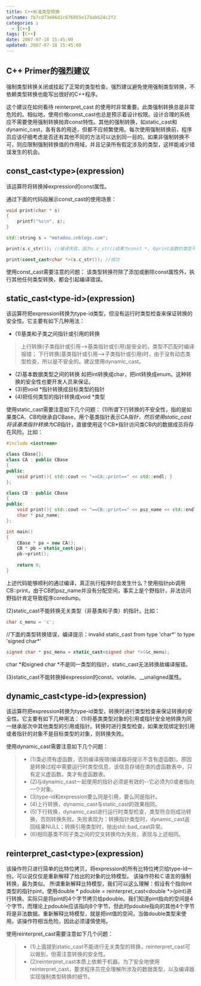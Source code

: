 ```yaml
---
title: C++标准类型转换
urlname: fb7cd73e06d1c676855e174abb24c2f2
categories : 
  - [C++]
tags: [C++]
date: 2007-07-18 15:45:00
updated: 2007-07-18 15:45:00
---
```

## C++ Primer的强烈建议
强制类型转换关闭或挂起了正常的类型检查。强烈建议避免使用强制类型转换，不依赖类型转换也能写出很好的C++程序。

这个建议在如何看待 reinterpret_cast 的使用时非常重要。此类强制转换总是非常危险的。相似地，使用价格const_cast也总是预示着设计权限。设计合理的系统应不需要使用强制转换抛弃const特性。其他的强制转换，如static_cast和dynamic_cast，各有各的用途，但都不应频繁使用。每次使用强制转换前，程序员应该仔细考虑是否还有其他不同的方法可以达到同一目的。如果非强制转换不可，则应限制强制转换值的作用域，并且记录所有假定涉及的类型，这样能减少错误发生的机会。

## const_cast\<type\>(expression)
该运算符将转换掉expression的const属性。

通过下面的代码段展示const_cast的使用场景：
``` c++
void print(char * s)
{
	printf("%s\n", s);
}

std::string s = "motadou.cnblogs.com";

print(s.c_str()); //编译失败，因为s.c_str()结果为const *，与print函数的类型不匹配。

print(const_cast<char *>(s.c_str()); //成功
```
使用const_cast需要注意的问题：
该类型转换符除了添加或删除const属性外，执行其他任何类型转换，都会引起编译错误。

## static_cast\<type-id\>(expression)
该运算符把expression转换为type-id类型，但没有运行时类型检查来保证转换的安全性。它主要有如下几种用法：
* (1)基类和子类之间指针或引用的转换
> 上行转换(子类指针或引用-->基类指针或引用)是安全的，类型不匹配时编译报错；
> 下行转换(基类指针或引用-->子类指针或引用)时，由于没有动态类型检查，所以是不安全的。建议使用dynamic_cast。
* (2)基本数据类型之间的转换
如把int转换成char，把int转换成enum。这种转换的安全性也要开发人员来保证。
* (3)把void *指针转换成目标类型的指针
* (4)把任何类型的指针转换成void *类型

使用static_cast需要注意如下几个问题：
(1)所谓下行转换的不安全性，指的是如果类CA、CB均继承自CBase，用个基类指针表示CA*指针，然后使用static_cast将该基类指针转换为CB*指针，直接使用这个CB*指针访问类CB内的数据成员将存在风险。比如：
``` c++
#include <iostream>

class CBase{};
class CA : public CBase
{
public:
	void print(){ std::cout << "==CA::print==" << std::endl; }
};

class CB : public CBase
{
public:
	void print(){ std::cout << "==CB::print==" << psz_name << std::endl; }
	char * psz_name;
};

int main()
{
	CBase * pa = new CA();
	CB * pb = static_cast(pa);
	pb->print();
	
	return 0;
}
```
上述代码能够顺利的通过编译，真正执行程序时会发生什么？使用指针pb调用CB::print，由于CB的psz_name并没有分配空间，事实上是个野指针，非法访问野指针肯定导致程序coredump。

(2)static_cast不能转换无关类型（非基类和子类）的指针。比如：
``` c++
char c_menu = 'c';
```

//下面的类型转换错误，编译提示：invalid static_cast from type 'char*' to type 'signed char*'
``` c++
signed char * psc_menu = static_cast<signed char *>(&c_menu);
```
char *和signed char *不是同一类型的指针，static_cast无法转换故编译报错。

(3)static_cast不能转换掉expression的const、volatile、__unaligned属性。

## dynamic_cast\<type-id\>(expression)
该运算符把expression转换为type-id类型，转换时进行类型检查来保证转换的安全性。它主要有如下几种用法：
(1)将基类类型对象的引用或指针安全地转换为同一继承层次中其他类型的引用或指针。转换时进行类型检查，如果发现绑定到引用或者指针的对象不是目标类型的对象，则转换失败。

使用dynamic_cast需要注意如下几个问题：
> * (1)类必须有虚函数，否则编译报错(编译器将提示不含有虚函数)。原因是转换过程中需要运行时类型信息，该信息存储在类的虚函数表中，只有定义虚函数，类才有虚函数表。
> * (2)与dynamic_cast一起使用的指针必须是有效的--它必须为0或者指向一个对象。
> * (3)type-id和expression要么同是引用，要么同是指针。
> * (4)上行转换，dynamic_cast与static_cast的效果相同。
> * (5)下行转换，dynamic_cast进行运行时类型检查，类型符合则成功转换，否则转换失败。失败表现为：转换指针类型时，dynamic_cast返回结果NULL；转换引用类型时，抛出std::bad_cast异常。
> * (6)相同基类不同子类之间的交叉转换均为失败，表现与上述相同。

## reinterpret_cast\<type\>(expression)
该操作符只进行简单的比特位拷贝，将expression的所有比特位拷贝给type-id一份。可以说仅仅是重新解释了给出的对象的比特模型。
该操作符和Ｃ语言的强制转换，最为类似。
所谓重新解释比特模型，我们可以这么理解：假设有个指向int类型的指针pint，使用double * pdouble = reinterpret_cast<double *>(pint)进行转换。实际只是将pint的4个字节拷贝给pdouble。我们知道pint指向的空间是4个字节，而理论上pdouble应该指向8个字节，但此时pdouble指向的其他4个字节将是非法数据。重新解释比特模型，就是把int值的空间，当做double类型来使用。该操作符相当危险，因此必须谨慎使用。

使用reinterpret_cast需要注意如下几个问题： 
> * (1)上面提到static_cast不能进行无关类型的转换，reinterpret_cast可以做到，但需注意转换的安全性。 
> * (2)reinterpret_cast本质上依赖于机器。为了安全地使用reinterpret_cast，要求程序员完全理解所涉及的数据类型，以及编译器实现强制类型转换的细节。